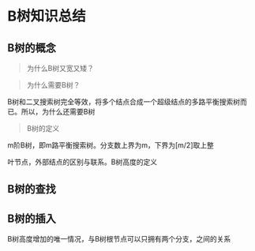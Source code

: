 B树知识总结
=========

## B树的概念

> 为什么B树又宽又矮？

> 为什么需要B树？

B树和二叉搜索树完全等效，将多个结点合成一个超级结点的多路平衡搜索树而已。所以，为什么还需要B树

> B树的定义

m阶B树，即m路平衡搜索树。分支数上界为m，下界为[m/2]取上整

叶节点，外部结点的区别与联系。B树高度的定义

## B树的查找

## B树的插入

B树高度增加的唯一情况，与B树根节点可以只拥有两个分支，之间的关系
